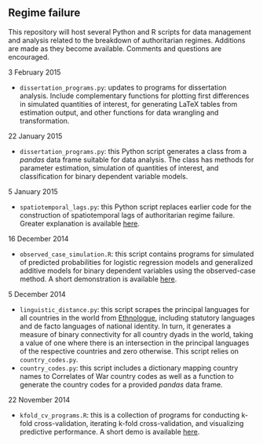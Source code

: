 ## Regime failure

This repository will host several Python and R scripts for data management and analysis related to the breakdown of authoritarian regimes. Additions are made as they become available. Comments and questions are encouraged. 

3 February 2015

- `dissertation_programs.py`: updates to programs for dissertation analysis. Include complementary functions for plotting first differences in simulated quantities of interest, for generating LaTeX tables from estimation output, and other functions for data wrangling and transformation.

22 January 2015

- `dissertation_programs.py`: this Python script generates a class from a *pandas* data frame suitable for data analysis. The class has methods for parameter estimation, simulation of quantities of interest, and classification for binary dependent variable models. 

5 January 2015

- `spatiotemporal_lags.py`: this Python script replaces earlier code for the construction of spatiotemporal lags of authoritarian regime failure. Greater explanation is available [here](http://www.thomaswbrawner.com/spatiotemporal-lags.html 'Spatial lags explanation').

16 December 2014

- `observed_case_simulation.R`: this script contains programs for simulated of predicted probabilities for logistic regression models and generalized additive models for binary dependent variables using the observed-case method. A short demonstration is available [here](http://www.thomaswbrawner.com/simulation.html 'Simulation demo').

5 December 2014

- `linguistic_distance.py`: this script scrapes the principal languages for all countries in the world from [Ethnologue](http://www.ethnologue.com/ 'Ethnologue: Languages of the World'), including statutory languages and de facto languages of national identity. In turn, it generates a measure of binary connectivity for all country dyads in the world, taking a value of one where there is an intersection in the principal languages of the respective countries and zero otherwise. This script relies on `country_codes.py`. 
- `country_codes.py`: this script includes a dictionary mapping country names to Correlates of War country codes as well as a function to generate the country codes for a provided *pandas* data frame. 

22 November 2014

- `kfold_cv_programs.R`: this is a collection of programs for conducting k-fold cross-validation, iterating k-fold cross-validation, and visualizing predictive performance. A short demo is available [here](http://www.thomaswbrawner.com/cross-validation.html 'k-fold CV demo').
 


